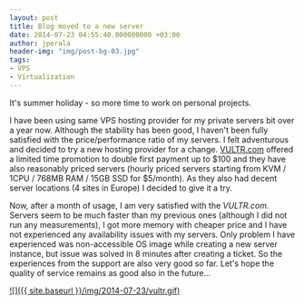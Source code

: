 ```yaml
---
layout: post
title: Blog moved to a new server
date: 2014-07-23 04:55:40.000000000 +03:00
author: jperala
header-img: "img/post-bg-03.jpg"
tags:
- VPS
- Virtualization
---
```


It's summer holiday - so more time to work on personal projects.

I have been using same VPS hosting provider for my private servers bit over a year now. Although the stability has been good, I haven't been fully satisfied with the price/performance ratio of my servers. I felt adventurous and decided to try a new hosting provider for a change. [VULTR.com](http://www.vultr.com/?ref=6806944) offered a limited time promotion to double first payment up to $100 and they have also reasonably priced servers (hourly priced servers starting from KVM / 1CPU / 768MB RAM / 15GB SSD for $5/month). As they also had decent server locations (4 sites in Europe) I decided to give it a try.

Now, after a month of usage, I am very satisfied with the *VULTR.com*. Servers seem to be much faster than my previous ones (although I did not run any measurements), I got more memory with cheaper price and I have not experienced any availability issues with my servers. Only problem I have experienced was non-accessible OS image while creating a new server instance, but issue was solved in 8 minutes after creating a ticket. So the experiences from the support are also very good so far. Let's hope the quality of service remains as good also in the future...

[![]({{ site.baseurl }}/img/2014-07-23/vultr.gif)](http://www.vultr.com/?ref=6806944)
